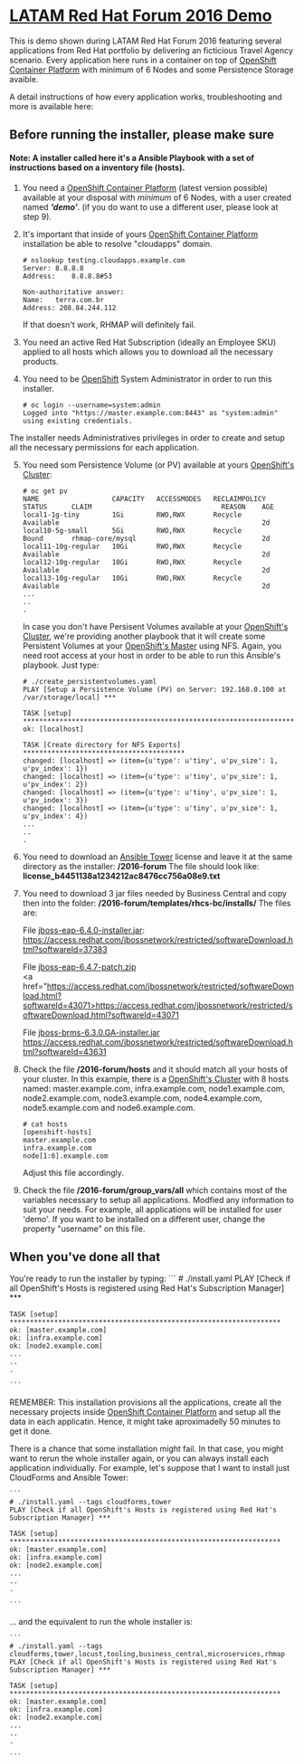 <h1><a href="https://www.gitbook.com/book/latam-tech-office/forumdemo">LATAM Red Hat Forum 2016 Demo</a></h1>
This is demo shown during LATAM Red Hat Forum 2016 featuring several applications from Red Hat portfolio by delivering an ficticious Travel Agency scenario. Every application here runs in a container on top of <a href="https://docs.openshift.com/container-platform/3.4/welcome/index.html">OpenShift Container Platform</a> with minimum of 6 Nodes and some Persistence Storage avaible.

A detail instructions of how every application works, troubleshooting and more is available here: <a href="https://www.gitbook.com/book/latam-tech-office/forumdemo"></a>

## Before running the installer, please make sure
<h4><b>Note:</b> A installer called here it's a Ansible Playbook with a set of instructions based on a inventory file (hosts).</h4> 

1. You need a <a href="https://docs.openshift.com/container-platform/3.4/welcome/index.html">OpenShift Container Platform</a> (latest version possible) available at your disposal with *minimum* of 6 Nodes, with a user created named <b><i>'demo'</i></b>. (if you do want to use a different user, please look at step 9).

2. It's important that inside of yours <a href="https://docs.openshift.com/container-platform/3.4/welcome/index.html">OpenShift Container Platform</a> installation be able to resolve "cloudapps" domain.

    ```
    # nslookup testing.cloudapps.example.com
    Server:	8.8.8.8
    Address:	8.8.8.8#53

    Non-authoritative answer:
    Name:	terra.com.br
    Address: 208.84.244.112
    ```

    If that doesn't work, RHMAP will definitely fail. 

3. You need an active Red Hat Subscription (ideally an Employee SKU) applied to all hosts which allows you to download all the necessary products.

4. You need to be <a href="https://docs.openshift.com/container-platform/3.4/welcome/index.html">OpenShift</a> System Administrator in order to run this installer.
    ```
    # oc login --username=system:admin
    Logged into "https://master.example.com:8443" as "system:admin" using existing credentials.
    ```

The installer needs Administratives privileges in order to create and setup all the necessary permissions for each application.

5. You need som Persistence Volume (or PV) available at yours <a href="https://docs.openshift.com/container-platform/3.4/welcome/index.html">OpenShift's Cluster</a>:
    ```
    # oc get pv
    NAME                  CAPACITY   ACCESSMODES   RECLAIMPOLICY   STATUS      CLAIM                                REASON    AGE
    local1-1g-tiny        1Gi        RWO,RWX       Recycle         Available                                                  2d
    local10-5g-small      5Gi        RWO,RWX       Recycle         Bound       rhmap-core/mysql                               2d
    local11-10g-regular   10Gi       RWO,RWX       Recycle         Available                                                  2d
    local12-10g-regular   10Gi       RWO,RWX       Recycle         Available                                                  2d
    local13-10g-regular   10Gi       RWO,RWX       Recycle         Available                                                  2d
    ...
    ..
    .
    ```

    In case you don't have Persisent Volumes available at your <a href="https://docs.openshift.com/container-platform/3.4/welcome/index.html">OpenShift's Cluster</a>, we're providing another playbook that it will create some Persistent Volumes at your <a href="https://docs.openshift.com/container-platform/3.4/welcome/index.html">OpenShift's Master</a> using NFS. Again, you need root access at your host in order to be able to run this Ansible's playbook. Just type:

    ```
    # ./create_persistentvolumes.yaml
    PLAY [Setup a Persistence Volume (PV) on Server: 192.168.0.100 at /var/storage/local] ***

    TASK [setup] *******************************************************************
    ok: [localhost]

    TASK [Create directory for NFS Exports] ****************************************
    changed: [localhost] => (item={u'type': u'tiny', u'pv_size': 1, u'pv_index': 1})
    changed: [localhost] => (item={u'type': u'tiny', u'pv_size': 1, u'pv_index': 2})
    changed: [localhost] => (item={u'type': u'tiny', u'pv_size': 1, u'pv_index': 3})
    changed: [localhost] => (item={u'type': u'tiny', u'pv_size': 1, u'pv_index': 4})
    ...
    ..
    .

    ```

6. You need to download an <a href="https://www.ansible.com/tower">Ansible Tower</a> license and leave it at the same directory as the installer: <b>/2016-forum</b>
   The file should look like: <b>license_b4451138a1234212ac8476cc756a08e9.txt</b>

7. You need to download 3 jar files needed by Business Central and copy then into the folder: <b>/2016-forum/templates/rhcs-bc/installs/</b>
   The files are:

   File <a href="https://access.redhat.com/jbossnetwork/restricted/softwareDownload.html?softwareId=37383">jboss-eap-6.4.0-installer.jar</a>:   
   <a href="https://access.redhat.com/jbossnetwork/restricted/softwareDownload.html?softwareId=37383">https://access.redhat.com/jbossnetwork/restricted/softwareDownload.html?softwareId=37383</a>

   File <a href="https://access.redhat.com/jbossnetwork/restricted/softwareDownload.html?softwareId=43071">jboss-eap-6.4.7-patch.zip</a>        
   <a href="https://access.redhat.com/jbossnetwork/restricted/softwareDownload.html?softwareId=43071>https://access.redhat.com/jbossnetwork/restricted/softwareDownload.html?softwareId=43071</a>

   File <a href="https://access.redhat.com/jbossnetwork/restricted/softwareDownload.html?softwareId=43631">jboss-brms-6.3.0.GA-installer.jar</a>
   <a href="https://access.redhat.com/jbossnetwork/restricted/softwareDownload.html?softwareId=43631">https://access.redhat.com/jbossnetwork/restricted/softwareDownload.html?softwareId=43631</a>

8. Check the file <b>/2016-forum/hosts</b> and it should match all your hosts of your cluster. In this example, there is a <a href="https://docs.openshift.com/container-platform/3.4/welcome/index.html">OpenShift's Cluster</a> with 8 hosts named: master.example.com, infra.example.com, node1.example.com, node2.example.com, node3.example.com, node4.example.com, node5.example.com and node6.example.com.

    ```
    # cat hosts
    [openshift-hosts]
    master.example.com
    infra.example.com
    node[1:6].example.com
    ```

    Adjust this file accordingly.

9. Check the file <b>/2016-forum/group_vars/all</b> which contains most of the variables necessary to setup all applications. Modfied any information to suit your needs. For example, all applications will be installed for user 'demo'. If you want to be installed on a different user, change the property "username" on this file. 

   
## When you've done all that

You're ready to run the installer by typing:
    ```
    # ./install.yaml
    PLAY [Check if all OpenShift's Hosts is registered using Red Hat's Subscription Manager] ***

    TASK [setup] *******************************************************************
    ok: [master.example.com]
    ok: [infra.example.com]
    ok: [node2.example.com]
    ...
    ..
    .

    ```

REMEMBER: This installation provisions all the applications, create all the necessary projects inside <a href="https://docs.openshift.com/container-platform/3.4/welcome/index.html">OpenShift Container Platform</a> and setup all the data in each applicatin. Hence, it might take aproximadelly 50 minutes to get it done. 

There is a chance that some installation might fail. In that case, you might want to rerun the whole installer again, or you can always install each application individually. For example, let's suppose that I want to install just CloudForms and Ansible Tower:

    ```
    # ./install.yaml --tags cloudforms,tower
    PLAY [Check if all OpenShift's Hosts is registered using Red Hat's Subscription Manager] ***

    TASK [setup] *******************************************************************
    ok: [master.example.com]
    ok: [infra.example.com]
    ok: [node2.example.com]
    ...
    ..
    .

    ```

... and the equivalent to run the whole installer is:

    ```
    # ./install.yaml --tags cloudforms,tower,locust,tooling,business_central,microservices,rhmap
    PLAY [Check if all OpenShift's Hosts is registered using Red Hat's Subscription Manager] ***

    TASK [setup] *******************************************************************
    ok: [master.example.com]
    ok: [infra.example.com]
    ok: [node2.example.com]
    ...
    ..
    .

    ```


